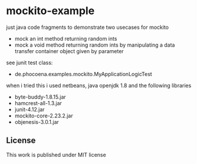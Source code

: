 
# mockito-example

just java code fragments to demonstrate two usecases for mockito
  - mock an int method returning random ints
  - mock a void method returning random ints by manipulating a data transfer container object given by parameter

see junit test class:
  - de.phocoena.examples.mockito.MyApplicationLogicTest

when i tried this i used netbeans, java openjdk 1.8 and the following libraries
  - byte-buddy-1.8.15.jar  
  - hamcrest-all-1.3.jar  
  - junit-4.12.jar  
  - mockito-core-2.23.2.jar  
  - objenesis-3.0.1.jar

## License
This work is published under MIT license
